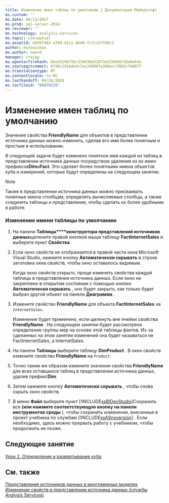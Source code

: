 ```yaml
---
title: Изменение имен таблиц по умолчанию | Документация Майкрософт
ms.custom: ''
ms.date: 06/13/2017
ms.prod: sql-server-2014
ms.reviewer: ''
ms.technology: analysis-services
ms.topic: conceptual
ms.assetid: ddd97483-a76d-43c1-8b40-fc7cc57fb0c2
author: minewiskan
ms.author: owend
manager: craigg
ms.openlocfilehash: b6e43196f5bc318630a52073e22969dc58a0e64a
ms.sourcegitcommit: 6fd8c1914de4c7ac24900fe388ecc7883c740077
ms.translationtype: MT
ms.contentlocale: ru-RU
ms.lasthandoff: 04/26/2020
ms.locfileid: "66079229"
---
```

# <a name="modifying-default-table-names"></a>Изменение имен таблиц по умолчанию
  Значение свойства **FriendlyName** для объектов в представлении источника данных можно изменить, сделав его имя более понятным и простым в использовании.  
  
 В следующей задаче будет изменено понятное имя каждой из таблиц в представлении источника данных посредством удаления из их имен префиксов**Dim**и**Fact**. Это сделает более понятными имена объектов куба и измерений, которые будут определены на следующем занятии.  
  
> [!NOTE]  
>  Также в представлении источника данных можно присваивать понятные имена столбцам, определять вычисляемые столбцы, а также соединять таблицы и представления, чтобы сделать их более удобными в работе.  
  
### <a name="to-modify-the-default-name-of-a-table"></a>Изменение имени таблицы по умолчанию  
  
1.  На панели **Таблицы****конструктора представлений источников данных**щелкните правой кнопкой мыши таблицу **FactInternetSales** и выберите пункт **Свойства**.  
  
2.  Если окно свойств не отображается в правой части окна Microsoft Visual Studio, нажмите кнопку **Автоматически скрывать** в строке заголовка окна свойств, чтобы окно оставалось видимым.  
  
     Когда окно свойств открыто, проще изменять свойства каждой таблицы в представлении источника данных. Если окно не закреплено в открытом состоянии с помощью кнопки **Автоматически скрывать** , оно будет закрыто, как только будет выбран другой объект на панели **Диаграмма** .  
  
3.  Измените свойство **FriendlyName** для объекта **FactInternetSales** на *`InternetSales`*.  
  
     Изменение будет применено, если щелкнуть вне ячейки свойства **FriendlyName** . На следующем занятии будет рассмотрено определение группы мер на основе этой таблицы фактов. Из-за сделанных на этом занятии изменений она будет называться не FactInternetSales, а InternetSales.  
  
4.  На панели **Таблицы** выберите таблицу **DimProduct** . В окно свойств измените свойство **FriendlyName** на *`Product`*.  
  
5.  Точно таким же образом измените значения свойства **FriendlyName** для всех оставшихся таблиц в представлении источника данных, удалив префикс**Dim**.  
  
6.  Затем нажмите кнопку **Автоматически скрывать** , чтобы снова скрыть окно свойств.  
  
7.  В меню **Файл** выберите пункт [!INCLUDE[ssBIDevStudio](../includes/ssbidevstudio-md.md)]Сохранить все **(или нажмите соответствующую кнопку на панели инструментов среды** ), чтобы сохранить изменения, внесенные в проект учебника по службам [!INCLUDE[ssASnoversion](../includes/ssasnoversion-md.md)] . Если необходимо, здесь можно прервать работу с учебником, чтобы продолжить ее позже.  
  
## <a name="next-lesson"></a>Следующее занятие  
 [Урок 2. Определение и развертывание куба](lesson-2-defining-and-deploying-a-cube.md)  
  
## <a name="see-also"></a>См. также  
 [Представления источников данных в многомерных моделях](multidimensional-models/data-source-views-in-multidimensional-models.md)   
 [Изменение свойств в представлении источника данных (службы Analysis Services)](multidimensional-models/change-properties-in-a-data-source-view-analysis-services.md)  
  
  
